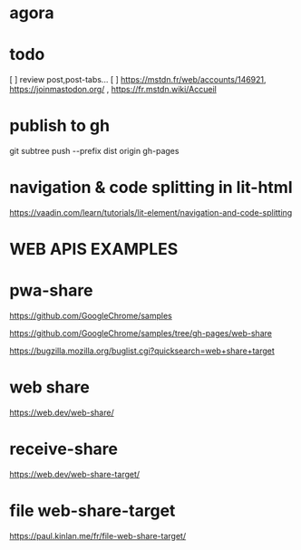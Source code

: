 # agora

# todo
[ ]  review post,post-tabs...
[ ] https://mstdn.fr/web/accounts/146921, https://joinmastodon.org/ , https://fr.mstdn.wiki/Accueil


# publish to gh
git subtree push --prefix dist origin gh-pages

# navigation & code splitting in lit-html
https://vaadin.com/learn/tutorials/lit-element/navigation-and-code-splitting

# WEB APIS EXAMPLES
# pwa-share
https://github.com/GoogleChrome/samples

https://github.com/GoogleChrome/samples/tree/gh-pages/web-share

https://bugzilla.mozilla.org/buglist.cgi?quicksearch=web+share+target

# web share
https://web.dev/web-share/

# receive-share
https://web.dev/web-share-target/

# file web-share-target
https://paul.kinlan.me/fr/file-web-share-target/
